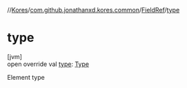 //[Kores](../../../index.md)/[com.github.jonathanxd.kores.common](../index.md)/[FieldRef](index.md)/[type](type.md)

# type

[jvm]\
open override val [type](type.md): [Type](https://docs.oracle.com/javase/8/docs/api/java/lang/reflect/Type.html)

Element type
